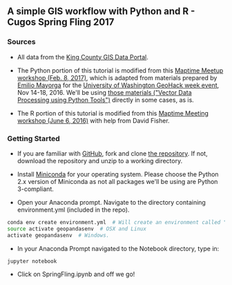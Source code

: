 ## A simple GIS workflow with Python and R - Cugos Spring Fling 2017

### Sources

* All data from the [King County GIS Data Portal](http://www5.kingcounty.gov/gisdataportal/).

* The Python portion of this tutorial is modified from this [Maptime Meetup workshop (Feb. 8, 2017)](https://www.meetup.com/MaptimeSEA/), which is adapted from materials prepared by [Emilio Mayorga](https://github.com/emiliom/) for the [University of Washington GeoHack week event](https://geohackweek.github.io), Nov 14-18, 2016. We'll be using [those materials ("Vector Data Processing using Python Tools")](https://geohackweek.github.io/vector/) directly in some cases, as is.

* The R portion of this tutorial is modified from this [Maptime Meeting workshop (June 6, 2016)](http://maptimesea.github.io/2016/06/01/R.html) with help from David Fisher.

### Getting Started

* If you are familiar with [GitHub](http://www.github.com), fork and clone [the repository](https://github.com/christyheaton/Cugos_SpringFling_2017). If not, download the repository and unzip to a working directory.

* Install [Miniconda](https://conda.io/miniconda.html) for your operating system. Please choose the Python 2.x version of Miniconda as not all packages we'll be using are Python 3-compliant.

* Open your Anaconda prompt. Navigate to the directory containing environment.yml (included in the repo).

```bash
conda env create environment.yml  # Will create an environment called "geopandasenv"
source activate geopandasenv  # OSX and Linux
activate geopandasenv  # Windows.
```

* In your Anaconda Prompt navigated to the Notebook directory, type in:

```bash
jupyter notebook
```

* Click on SpringFling.ipynb and off we go!
